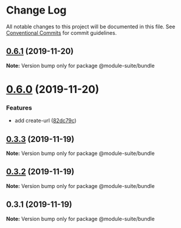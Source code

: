 # Change Log

All notable changes to this project will be documented in this file.
See [Conventional Commits](https://conventionalcommits.org) for commit guidelines.

## [0.6.1](https://github.com/zelzen/module-suite/compare/@module-suite/bundle@0.6.0...@module-suite/bundle@0.6.1) (2019-11-20)

**Note:** Version bump only for package @module-suite/bundle





# [0.6.0](https://github.com/zelzen/module-suite/compare/@module-suite/bundle@0.3.3...@module-suite/bundle@0.6.0) (2019-11-20)


### Features

* add create-url ([82dc79c](https://github.com/zelzen/module-suite/commit/82dc79cd4e1cba0173c52f2ea9bd31571be6161f))





## [0.3.3](https://github.com/zelzen/module-suite/compare/@module-suite/bundle@0.3.2...@module-suite/bundle@0.3.3) (2019-11-19)

**Note:** Version bump only for package @module-suite/bundle





## [0.3.2](https://github.com/zelzen/module-suite/compare/@module-suite/bundle@0.3.1...@module-suite/bundle@0.3.2) (2019-11-19)

**Note:** Version bump only for package @module-suite/bundle





## 0.3.1 (2019-11-19)

**Note:** Version bump only for package @module-suite/bundle
